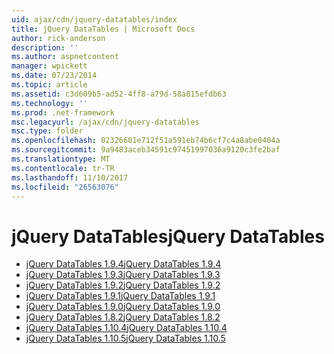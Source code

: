 ```yaml
---
uid: ajax/cdn/jquery-datatables/index
title: jQuery DataTables | Microsoft Docs
author: rick-anderson
description: ''
ms.author: aspnetcontent
manager: wpickett
ms.date: 07/23/2014
ms.topic: article
ms.assetid: c3d609b5-ad52-4ff8-a79d-58a815efdb63
ms.technology: ''
ms.prod: .net-framework
msc.legacyurl: /ajax/cdn/jquery-datatables
msc.type: folder
ms.openlocfilehash: 02326601e712f51a591eb74b6cf7c4a8abe0404a
ms.sourcegitcommit: 9a9483aceb34591c97451997036a9120c3fe2baf
ms.translationtype: MT
ms.contentlocale: tr-TR
ms.lasthandoff: 11/10/2017
ms.locfileid: "26563076"
---
```

<a name="jquery-datatables"></a><span data-ttu-id="52478-102">jQuery DataTables</span><span class="sxs-lookup"><span data-stu-id="52478-102">jQuery DataTables</span></span>
====================
- [<span data-ttu-id="52478-103">jQuery DataTables 1.9.4</span><span class="sxs-lookup"><span data-stu-id="52478-103">jQuery DataTables 1.9.4</span></span>](cdnjquerydatatables194.md)
- [<span data-ttu-id="52478-104">jQuery DataTables 1.9.3</span><span class="sxs-lookup"><span data-stu-id="52478-104">jQuery DataTables 1.9.3</span></span>](cdnjquerydatatables193.md)
- [<span data-ttu-id="52478-105">jQuery DataTables 1.9.2</span><span class="sxs-lookup"><span data-stu-id="52478-105">jQuery DataTables 1.9.2</span></span>](cdnjquerydatatables192.md)
- [<span data-ttu-id="52478-106">jQuery DataTables 1.9.1</span><span class="sxs-lookup"><span data-stu-id="52478-106">jQuery DataTables 1.9.1</span></span>](cdnjquerydatatables191.md)
- [<span data-ttu-id="52478-107">jQuery DataTables 1.9.0</span><span class="sxs-lookup"><span data-stu-id="52478-107">jQuery DataTables 1.9.0</span></span>](cdnjquerydatatables190.md)
- [<span data-ttu-id="52478-108">jQuery DataTables 1.8.2</span><span class="sxs-lookup"><span data-stu-id="52478-108">jQuery DataTables 1.8.2</span></span>](cdnjquerydatatables182.md)
- [<span data-ttu-id="52478-109">jQuery DataTables 1.10.4</span><span class="sxs-lookup"><span data-stu-id="52478-109">jQuery DataTables 1.10.4</span></span>](cdnjquerydatatables104.md)
- [<span data-ttu-id="52478-110">jQuery DataTables 1.10.5</span><span class="sxs-lookup"><span data-stu-id="52478-110">jQuery DataTables 1.10.5</span></span>](cdnjquerydatatables105.md)
